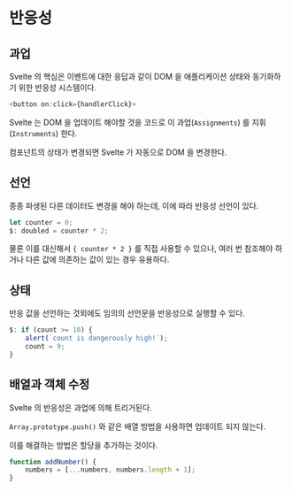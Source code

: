 # 반응성

## 과업

Svelte 의 핵심은 이벤트에 대한 응답과 같이 DOM 을 애플리케이션 상태와 동기화하기 위한 반응성 시스템이다.

```javascript
<button on:click={handlerClick}>
```

Svelte 는 DOM 을 업데이트 해야할 것을 코드로 이 과업(`Assignments`) 를 지휘(`Instruments`) 한다.

컴포넌트의 상태가 변경되면 Svelte 가 자동으로 DOM 을 변경한다.

## 선언

종종 파생된 다른 데이터도 변경을 해야 하는데, 이에 따라 반응성 선언이 있다.

```javascript
let counter = 0;
$: doubled = counter * 2;
```

물론 이를 대신해서 `{ counter * 2 }` 를 직접 사용할 수 있으나, 여러 번 참조해야 하거나 다른 값에 의존하는 값이 있는 경우 유용하다.

## 상태

반응 값을 선언하는 것외에도 임의의 선언문을 반응성으로 실행할 수 있다.

```javascript
$: if (count >= 10) {
    alert(`count is dangerously high!`);
    count = 9;
}
```

## 배열과 객체 수정

Svelte 의 반응성은 과업에 의해 트리거된다.

`Array.prototype.push()` 와 같은 배열 방법을 사용하면 업데이트 되지 않는다.

이를 해결하는 방법은 할당을 추가하는 것이다.

```javascript
function addNumber() {
    numbers = [...numbers, numbers.length + 1];
}
```
